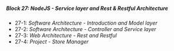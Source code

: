 ##### Block 27: NodeJS - Service layer and Rest & Restful Architecture
*  27-1: *Software Architecture - Introduction and Model layer*
*  27-2: *Software Architecture - Controller and Service layer*
*  27-3: *Web Architecture - Rest and Restful*
*  27-4: *Project - Store Manager*